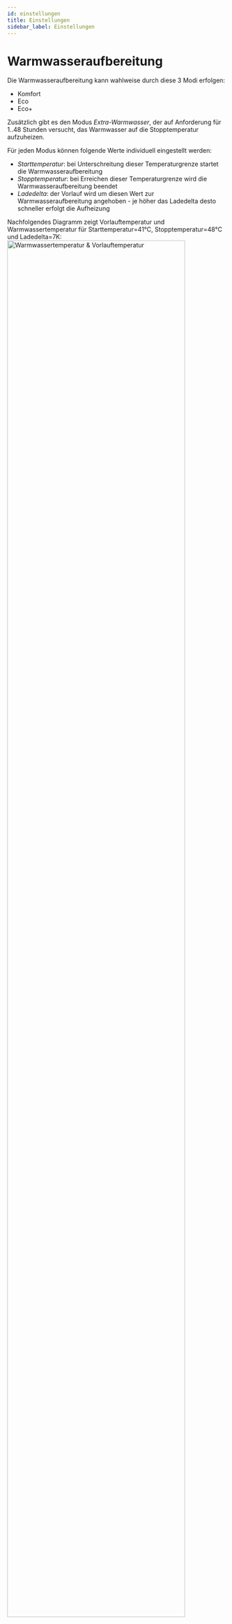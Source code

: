 ```yaml
---
id: einstellungen
title: Einstellungen
sidebar_label: Einstellungen
---
```


# Warmwasseraufbereitung

Die Warmwasseraufbereitung kann wahlweise durch diese 3 Modi erfolgen:

- Komfort
- Eco
- Eco+

Zusätzlich gibt es den Modus _Extra-Warmwasser_, der auf Anforderung für 1..48 Stunden versucht, das Warmwasser auf die Stopptemperatur aufzuheizen.

Für jeden Modus können folgende Werte individuell eingestellt werden:

- _Starttemperatur_: bei Unterschreitung dieser Temperaturgrenze startet die Warmwasseraufbereitung
- _Stopptemperatur_: bei Erreichen dieser Temperaturgrenze wird die Warmwasseraufbereitung beendet
- _Ladedelta_: der Vorlauf wird um diesen Wert zur Warmwasseraufbereitung angehoben - je höher das Ladedelta desto schneller erfolgt die Aufheizung

Nachfolgendes Diagramm zeigt Vorlauftemperatur und Warmwassertemperatur für Starttemperatur=41°C, Stopptemperatur=48°C und Ladedelta=7K:
<img src="https://github.com/user-attachments/assets/b7eccc12-bf33-4b04-afd9-ef04b1fa0648" width="90%" alt="Warmwassertemperatur & Vorlauftemperatur"></img>

## Modi

### Komfort

Einstellbare Wertebereiche:

- Ladedelta: 6..18 K
- Min. Starttemperatur: 45 °C
- Max. Stopptemperatur: 65 °C

In der Standardeinstellung wird dieser Modus mit hoher Spreizung und hoher Zieltemperatur vorkonfiguriert.

### Eco

Einstellbare Wertebereiche:

- Ladedelta: 6..18 K
- Min. Starttemperatur: 35 °C
- Max. Stopptemperatur: 48 °C

### Eco+

Einstellbare Wertebereiche:

- Ladedelta: 6..15 K
- Min. Starttemperatur: 30 °C
- Max. Stopptemperatur: 55 °C

### Extra-Warmwasser

- Stopptemperatur: 50..70 °C

## Modusauswahl

Die Auswahl des Modus für die Warmwasseraufbereitung kann wie folgt gewählt werden:

- _Aus_: keine Warmwasseraufbereitung
- _Manuell_: ein Modus wird manuell gewählt
- _Auto_: der entsprechende Modus wird anhand der aktuellen Tageszeit automatisch ausgewählt.
  Dazu muss eingestellt werden, welches Program zu welcher Tageszeit aktiv sein soll.

